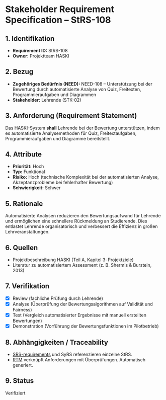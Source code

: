 # Stakeholder Requirement Specification – StRS-108

## 1. Identifikation
- **Requirement ID:** StRS-108
- **Owner:** Projektteam HASKI

## 2. Bezug
- **Zugehöriges Bedürfnis (NEED):** NEED-108 – Unterstützung bei der Bewertung durch automatisierte Analyse von Quiz, Freitexten, Programmieraufgaben und Diagrammen
- **Stakeholder:** Lehrende (STK-02)

## 3. Anforderung (Requirement Statement)
Das HASKI-System **shall** Lehrende bei der Bewertung unterstützen, indem es automatisierte Analysemethoden für Quiz, Freitextaufgaben, Programmieraufgaben und Diagramme bereitstellt.

## 4. Attribute
- **Priorität:** Hoch
- **Typ:** Funktional
- **Risiko:** Hoch (technische Komplexität bei der automatisierten Analyse, Akzeptanzprobleme bei fehlerhafter Bewertung)
- **Schwierigkeit:** Schwer

## 5. Rationale
Automatisierte Analysen reduzieren den Bewertungsaufwand für Lehrende und ermöglichen eine schnellere Rückmeldung an Studierende. Dies entlastet Lehrende organisatorisch und verbessert die Effizienz in großen Lehrveranstaltungen.

## 6. Quellen
- Projektbeschreibung HASKI (Teil A, Kapitel 3: Projektziele)
- Literatur zu automatisiertem Assessment (z. B. Shermis & Burstein, 2013)

## 7. Verifikation
- [x] Review (fachliche Prüfung durch Lehrende)
- [x] Analyse (Überprüfung der Bewertungsalgorithmen auf Validität und Fairness)
- [x] Test (Vergleich automatisierter Ergebnisse mit manuell erstellten Bewertungen)
- [x] Demonstration (Vorführung der Bewertungsfunktionen im Pilotbetrieb)

## 8. Abhängigkeiten / Traceability
- [SRS-requirements](../../requirements/HASKI-REQ-NNNN.md) und SyRS referenzieren einzelne StRS.
- [RTM](../../rtm/RTM.csv) verknüpft Anforderungen mit Überprüfungen. Automatisch generiert.

## 9. Status
Verifiziert
